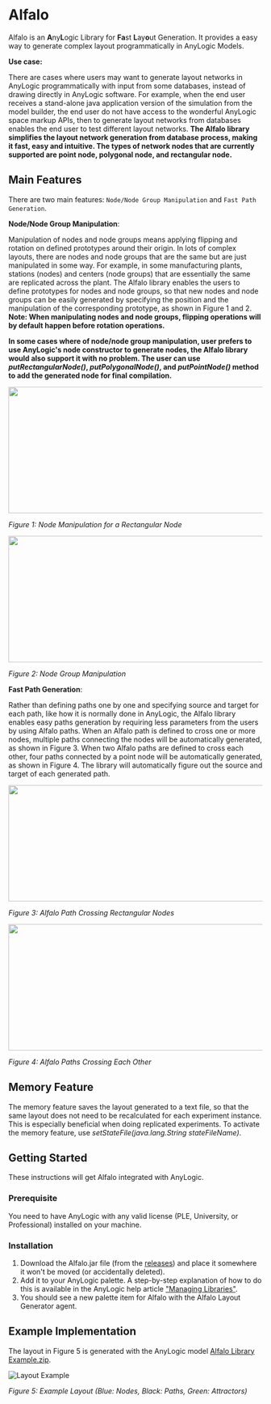 # Alfalo
Alfalo is an **A**ny**L**ogic Library for **Fa**st **L**ay**o**ut Generation. It provides a easy way to generate complex layout programmatically in AnyLogic Models. 

**Use case:** 

There are cases where users may want to generate layout networks in AnyLogic programmatically with input from some databases, instead of drawing directly in AnyLogic software. For example, when the end user receives a stand-alone java application version of the simulation from the model builder, the end user do not have access to the wonderful AnyLogic space markup APIs, then to generate layout networks from databases enables the end user to test different layout networks. **The Alfalo library simplifies the layout network generation from database process, making it fast, easy and intuitive. The types of network nodes that are currently supported are point node, polygonal node, and rectangular node.**

## Main Features

There are two main features: `Node/Node Group Manipulation` and `Fast Path Generation`.

**Node/Node Group Manipulation**:

Manipulation of nodes and node groups means applying flipping and rotation on defined prototypes around their origin. In lots of complex layouts, there are nodes and node groups that are the same but are just manipulated in some way. For example, in some manufacturing plants, stations (nodes) and centers (node groups) that are essentially the same are replicated across the plant. The Alfalo library enables the users to define prototypes for nodes and node groups, so that new nodes and node groups can be easily generated by specifying the position and the manipulation of the corresponding prototype, as shown in Figure 1 and 2. **Note: When manipulating nodes and node groups, flipping operations will by default happen before rotation operations.**

**In some cases where of node/node group manipulation, user prefers to use AnyLogic's node constructor to generate nodes, the Alfalo library would also support it with no problem. The user can use *putRectangularNode()*, *putPolygonalNode()*, and *putPointNode()* method to add the generated node for final compilation.**

<img src="https://github.com/m1ng2e/Alfalo/assets/62451645/dc666560-db1d-44e9-8c20-6581a0ce94be" width="600" height="250">

*Figure 1: Node Manipulation for a Rectangular Node*

<img src="https://github.com/m1ng2e/Alfalo/assets/62451645/f3e631c6-2a5b-40b6-b0f4-ac8cd2f60e67" width="600" height="250">

*Figure 2: Node Group Manipulation*

**Fast Path Generation**:

Rather than defining paths one by one and specifying source and target for each path, like how it is normally done in AnyLogic, the Alfalo library enables easy paths generation by requiring less parameters from the users by using Alfalo paths. When an Alfalo path is defined to cross one or more nodes, multiple paths connecting the nodes will be automatically generated, as shown in Figure 3. When two Alfalo paths are defined to cross each other, four paths connected by a point node will be automatically generated, as shown in Figure 4. The library will automatically figure out the source and target of each generated path.

<img src="https://github.com/m1ng2e/Alfalo/assets/62451645/4c7f804d-045d-40be-b33e-04c63face41e" width="700" height="230">

*Figure 3: Alfalo Path Crossing Rectangular Nodes*

<img src="https://github.com/m1ng2e/Alfalo/assets/62451645/895da81c-bd45-4a7a-b84d-30ea51efe576" width="600" height="250">

*Figure 4: Alfalo Paths Crossing Each Other*

## Memory Feature

The memory feature saves the layout generated to a text file, so that the same layout does not need to be recalculated for each experiment instance. This is especially beneficial when doing replicated experiments. To activate the memory feature, use *setStateFile(java.lang.String stateFileName)*.

## Getting Started

These instructions will get Alfalo integrated with AnyLogic. 

### Prerequisite

You need to have AnyLogic with any valid license (PLE, University, or Professional) installed on your machine.

### Installation

1. Download the Alfalo.jar file (from the [releases](https://github.com/m1ng2e/Alfalo/releases)) and place it somewhere it won't be moved (or accidentally deleted).
2. Add it to your AnyLogic palette. A step-by-step explanation of how to do this is available in the AnyLogic help article ["Managing Libraries"](https://anylogic.help/advanced/libraries/managing-libraries.html#managing-libraries).
3. You should see a new palette item for Alfalo with the Alfalo Layout Generator agent.

## Example Implementation

The layout in Figure 5 is generated with the AnyLogic model [Alfalo Library Example.zip](https://github.com/m1ng2e/Alfalo/files/14968433/Alfalo.Library.Example.zip).  

![Layout Example](https://github.com/m1ng2e/Alfalo/assets/62451645/d27305b2-e332-40bf-a7d2-bbaab37a2b37)

*Figure 5: Example Layout (Blue: Nodes, Black: Paths, Green: Attractors)*



